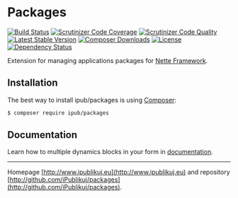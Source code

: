 # Packages

[![Build Status](https://img.shields.io/travis/iPublikuj/packages.svg?style=flat-square)](https://travis-ci.org/iPublikuj/packages)
[![Scrutinizer Code Coverage](https://img.shields.io/scrutinizer/coverage/g/iPublikuj/packages.svg?style=flat-square)](https://scrutinizer-ci.com/g/iPublikuj/packages/?branch=master)
[![Scrutinizer Code Quality](https://img.shields.io/scrutinizer/g/iPublikuj/packages.svg?style=flat-square)](https://scrutinizer-ci.com/g/iPublikuj/packages/?branch=master)
[![Latest Stable Version](https://img.shields.io/packagist/v/ipub/packages.svg?style=flat-square)](https://packagist.org/packages/ipub/packages)
[![Composer Downloads](https://img.shields.io/packagist/dt/ipub/packages.svg?style=flat-square)](https://packagist.org/packages/ipub/packages)
[![License](https://img.shields.io/packagist/l/ipub/packages.svg?style=flat-square)](https://packagist.org/packages/ipub/packages)
[![Dependency Status](https://img.shields.io/versioneye/d/user/projects/56faf18635630e0029db0a90.svg?style=flat-square)](https://www.versioneye.com/user/projects/56faf18635630e0029db0a90)

Extension for managing applications packages for [Nette Framework](http://nette.org/).

## Installation

The best way to install ipub/packages is using  [Composer](http://getcomposer.org/):

```sh
$ composer require ipub/packages
```

## Documentation

Learn how to multiple dynamics blocks in your form in [documentation](https://github.com/iPublikuj/packages/blob/master/docs/en/index.md).

***
Homepage [http://www.ipublikuj.eu](http://www.ipublikuj.eu) and repository [http://github.com/iPublikuj/packages](http://github.com/iPublikuj/packages).

